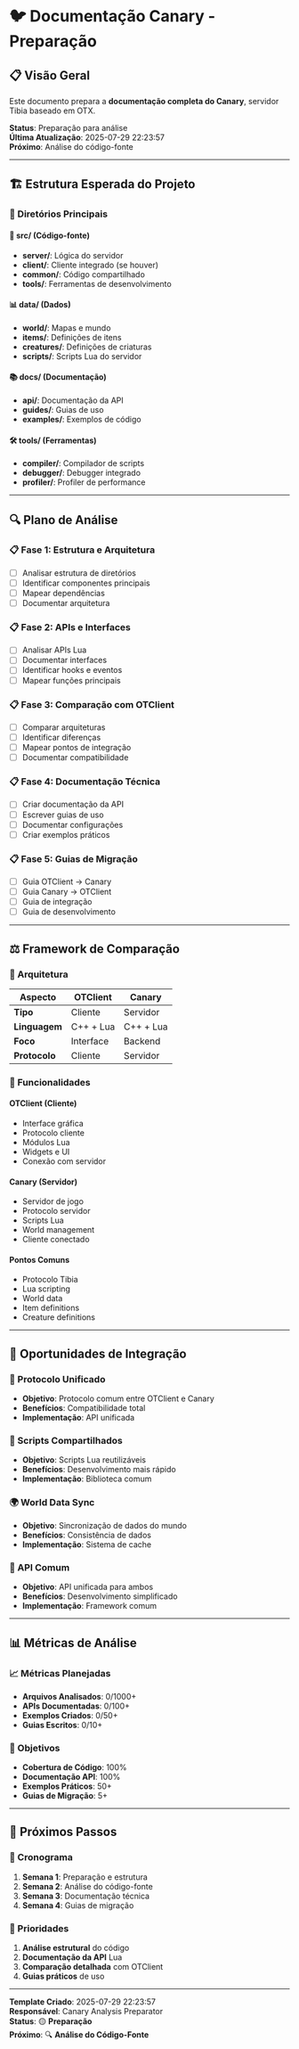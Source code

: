 
# 🐦 Documentação Canary - Preparação

## 📋 Visão Geral

Este documento prepara a **documentação completa do Canary**, servidor Tibia baseado em OTX.

**Status**: Preparação para análise  
**Última Atualização**: 2025-07-29 22:23:57  
**Próximo**: Análise do código-fonte

---

## 🏗️ Estrutura Esperada do Projeto

### **📁 Diretórios Principais**

#### **🔧 src/ (Código-fonte)**
- **server/**: Lógica do servidor
- **client/**: Cliente integrado (se houver)
- **common/**: Código compartilhado
- **tools/**: Ferramentas de desenvolvimento

#### **📊 data/ (Dados)**
- **world/**: Mapas e mundo
- **items/**: Definições de itens
- **creatures/**: Definições de criaturas
- **scripts/**: Scripts Lua do servidor

#### **📚 docs/ (Documentação)**
- **api/**: Documentação da API
- **guides/**: Guias de uso
- **examples/**: Exemplos de código

#### **🛠️ tools/ (Ferramentas)**
- **compiler/**: Compilador de scripts
- **debugger/**: Debugger integrado
- **profiler/**: Profiler de performance

---

## 🔍 Plano de Análise

### **📋 Fase 1: Estrutura e Arquitetura**
- [ ] Analisar estrutura de diretórios
- [ ] Identificar componentes principais
- [ ] Mapear dependências
- [ ] Documentar arquitetura

### **📋 Fase 2: APIs e Interfaces**
- [ ] Analisar APIs Lua
- [ ] Documentar interfaces
- [ ] Identificar hooks e eventos
- [ ] Mapear funções principais

### **📋 Fase 3: Comparação com OTClient**
- [ ] Comparar arquiteturas
- [ ] Identificar diferenças
- [ ] Mapear pontos de integração
- [ ] Documentar compatibilidade

### **📋 Fase 4: Documentação Técnica**
- [ ] Criar documentação da API
- [ ] Escrever guias de uso
- [ ] Documentar configurações
- [ ] Criar exemplos práticos

### **📋 Fase 5: Guias de Migração**
- [ ] Guia OTClient → Canary
- [ ] Guia Canary → OTClient
- [ ] Guia de integração
- [ ] Guia de desenvolvimento

---

## ⚖️ Framework de Comparação

### **🎯 Arquitetura**

| Aspecto | OTClient | Canary |
|---------|----------|--------|
| **Tipo** | Cliente | Servidor |
| **Linguagem** | C++ + Lua | C++ + Lua |
| **Foco** | Interface | Backend |
| **Protocolo** | Cliente | Servidor |

### **🚀 Funcionalidades**

#### **OTClient (Cliente)**
- Interface gráfica
- Protocolo cliente
- Módulos Lua
- Widgets e UI
- Conexão com servidor

#### **Canary (Servidor)**
- Servidor de jogo
- Protocolo servidor
- Scripts Lua
- World management
- Cliente conectado

#### **Pontos Comuns**
- Protocolo Tibia
- Lua scripting
- World data
- Item definitions
- Creature definitions

---

## 🔗 Oportunidades de Integração

### **📡 Protocolo Unificado**
- **Objetivo**: Protocolo comum entre OTClient e Canary
- **Benefícios**: Compatibilidade total
- **Implementação**: API unificada

### **📜 Scripts Compartilhados**
- **Objetivo**: Scripts Lua reutilizáveis
- **Benefícios**: Desenvolvimento mais rápido
- **Implementação**: Biblioteca comum

### **🌍 World Data Sync**
- **Objetivo**: Sincronização de dados do mundo
- **Benefícios**: Consistência de dados
- **Implementação**: Sistema de cache

### **🔌 API Comum**
- **Objetivo**: API unificada para ambos
- **Benefícios**: Desenvolvimento simplificado
- **Implementação**: Framework comum

---

## 📊 Métricas de Análise

### **📈 Métricas Planejadas**
- **Arquivos Analisados**: 0/1000+
- **APIs Documentadas**: 0/100+
- **Exemplos Criados**: 0/50+
- **Guias Escritos**: 0/10+

### **🎯 Objetivos**
- **Cobertura de Código**: 100%
- **Documentação API**: 100%
- **Exemplos Práticos**: 50+
- **Guias de Migração**: 5+

---

## 🚀 Próximos Passos

### **📅 Cronograma**
1. **Semana 1**: Preparação e estrutura
2. **Semana 2**: Análise do código-fonte
3. **Semana 3**: Documentação técnica
4. **Semana 4**: Guias de migração

### **🎯 Prioridades**
1. **Análise estrutural** do código
2. **Documentação da API** Lua
3. **Comparação detalhada** com OTClient
4. **Guias práticos** de uso

---

**Template Criado**: 2025-07-29 22:23:57  
**Responsável**: Canary Analysis Preparator  
**Status**: 🟡 **Preparação**  
**Próximo**: 🔍 **Análise do Código-Fonte**
